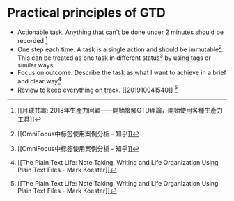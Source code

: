 # Practical principles of GTD

* Actionable task. Anything that can't be done under 2 minutes should be recorded [^8F0201E886B4]
* One step each time. A task is a single action and should be immutable[^FF4907C05144]. This can be treated as one task in different status[^FF4907C05144] by using tags or similar ways.
* Focus on outcome. Describe the task as what I want to achieve in a brief and clear way[^7394259B61E7].
* Review to keep everything on track. [[201910041540]] [^7394259B61E7]



[^7394259B61E7]: [[The Plain Text Life: Note Taking, Writing and Life Organization Using Plain Text Files - Mark Koester]]

[^8F0201E886B4]: [[月球共識: 2018年生產力回顧——開始接觸GTD理論，開始使用各種生產力工具]]

[^FF4907C05144]: [[OmniFocus中标签使用案例分析 - 知乎]]